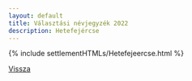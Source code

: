 ```yaml
---
layout: default
title: Választási névjegyzék 2022
description: Hetefejércse
---
```


{% include settlementHTMLs/Hetefejeercse.html %}

[Vissza](./)